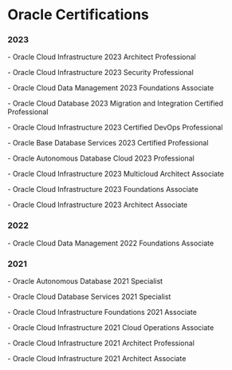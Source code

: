 <h1> Oracle Certifications </h1>

<h3> 2023 </h3>
<p> - Oracle Cloud Infrastructure 2023 Architect Professional
<p> - Oracle Cloud Infrastructure 2023 Security Professional
<p> - Oracle Cloud Data Management 2023 Foundations Associate
<p> - Oracle Cloud Database 2023 Migration and Integration Certified Professional
<p> - Oracle Cloud Infrastructure 2023 Certified DevOps Professional
<p> - Oracle Base Database Services 2023 Certified Professional
<p> - Oracle Autonomous Database Cloud 2023 Professional
<p> - Oracle Cloud Infrastructure 2023 Multicloud Architect Associate
<p> - Oracle Cloud Infrastructure 2023 Foundations Associate
<p> - Oracle Cloud Infrastructure 2023 Architect Associate

<h3> 2022 </h3>
<p> - Oracle Cloud Data Management 2022 Foundations Associate

<h3> 2021 </h3>
<p> - Oracle Autonomous Database 2021 Specialist
<p> - Oracle Cloud Database Services 2021 Specialist
<p> - Oracle Cloud Infrastructure Foundations 2021 Associate
<p> - Oracle Cloud Infrastructure 2021 Cloud Operations Associate
<p> - Oracle Cloud Infrastructure 2021 Architect Professional
<p> - Oracle Cloud Infrastructure 2021 Architect Associate
